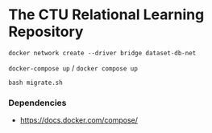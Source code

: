 # The CTU Relational Learning Repository

`docker network create --driver bridge dataset-db-net`

`docker-compose up` / `docker compose up`

`bash migrate.sh`

### Dependencies
- https://docs.docker.com/compose/
